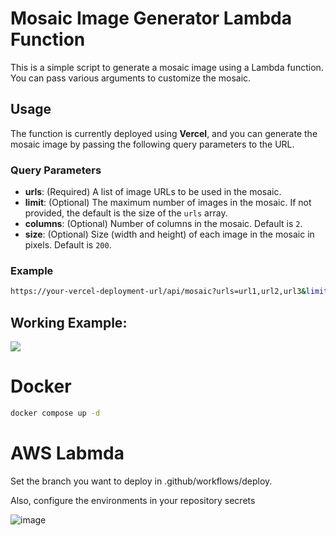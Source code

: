 # Mosaic Image Generator Lambda Function

This is a simple script to generate a mosaic image using a Lambda function. You can pass various arguments to customize the mosaic.

## Usage

The function is currently deployed using **Vercel**, and you can generate the mosaic image by passing the following query parameters to the URL.

### Query Parameters

- **urls**: (Required) A list of image URLs to be used in the mosaic.
- **limit**: (Optional) The maximum number of images in the mosaic. If not provided, the default is the size of the `urls` array.
- **columns**: (Optional) Number of columns in the mosaic. Default is `2`.
- **size**: (Optional) Size (width and height) of each image in the mosaic in pixels. Default is `200`.

### Example

```bash
https://your-vercel-deployment-url/api/mosaic?urls=url1,url2,url3&limit=5&columns=3&size=150
```

## Working Example:

<img src="https://mosaic-lambda.vercel.app/api?size=300&columns=2&limit=4&urls=https://github.com/user-attachments/assets/6717bbe6-1d9a-4738-85af-3b1aea5d2328,https://github.com/user-attachments/assets/c74803d1-187b-4959-8ce6-a3bfee38c073,https://github.com/user-attachments/assets/1ae482bc-c862-4643-a8dd-7f3f02599f80,https://github.com/user-attachments/assets/87014d69-6cc7-49fe-a893-4a75f9fc732d" />


# Docker

```bash
docker compose up -d
```


# AWS Labmda

Set the branch you want to deploy in .github/workflows/deploy.

Also, configure the environments in your repository secrets

![image](https://github.com/user-attachments/assets/bd8bfcb0-404e-48f0-87ee-bde20751a028)
